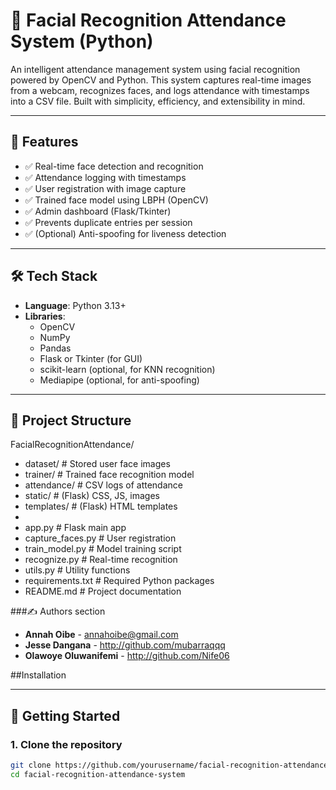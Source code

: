 # 👤 Facial Recognition Attendance System (Python)

An intelligent attendance management system using facial recognition powered by OpenCV and Python. This system captures real-time images from a webcam, recognizes faces, and logs attendance with timestamps into a CSV file. Built with simplicity, efficiency, and extensibility in mind.

---

## 📌 Features

- ✅ Real-time face detection and recognition
- ✅ Attendance logging with timestamps
- ✅ User registration with image capture
- ✅ Trained face model using LBPH (OpenCV)
- ✅ Admin dashboard (Flask/Tkinter)
- ✅ Prevents duplicate entries per session
- ✅ (Optional) Anti-spoofing for liveness detection

---

## 🛠️ Tech Stack

- **Language**: Python 3.13+
- **Libraries**: 
  - OpenCV
  - NumPy
  - Pandas
  - Flask or Tkinter (for GUI)
  - scikit-learn (optional, for KNN recognition)
  - Mediapipe (optional, for anti-spoofing)

---

## 📁 Project Structure
FacialRecognitionAttendance/
- dataset/ # Stored user face images
- trainer/ # Trained face recognition model
- attendance/ # CSV logs of attendance
- static/ # (Flask) CSS, JS, images
- templates/ # (Flask) HTML templates
- 
-  app.py # Flask main app
-  capture_faces.py # User registration
- train_model.py # Model training script
-  recognize.py # Real-time recognition
-  utils.py # Utility functions
-  requirements.txt # Required Python packages
-  README.md # Project documentation

###✍️ Authors section
- **Annah Oibe** - annahoibe@gmail.com
- **Jesse Dangana** - http://github.com/mubarraqqq
- **Olawoye Oluwanifemi** - http://github.com/Nife06

##Installation

---

## 🚀 Getting Started

### 1. Clone the repository
```bash
git clone https://github.com/yourusername/facial-recognition-attendance-system.git
cd facial-recognition-attendance-system





